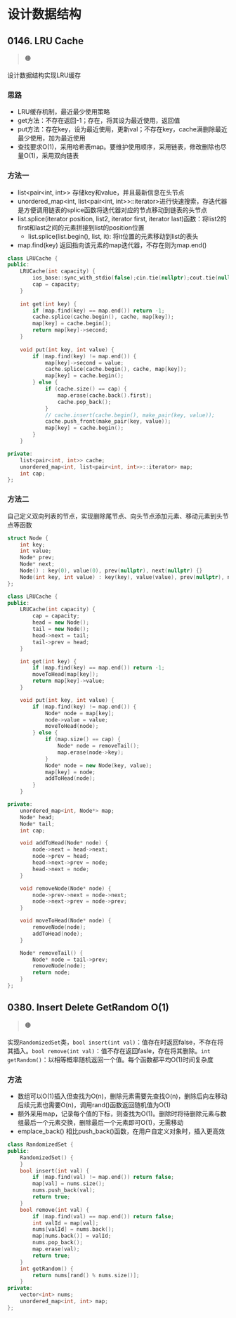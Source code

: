 # 设计数据结构

## 0146. LRU Cache
> :orange_circle:

设计数据结构实现LRU缓存

### 思路

- LRU缓存机制，最近最少使用策略
- get方法：不存在返回-1；存在，将其设为最近使用，返回值
- put方法：存在key，设为最近使用，更新val；不存在key，cache满删除最近最少使用，加为最近使用
- 查找要求O(1)，采用哈希表map。要维护使用顺序，采用链表，修改删除也尽量O(1)，采用双向链表

### 方法一

- list<pair<int, int>> 存储key和value，并且最新信息在头节点
- unordered_map<int, list<pair<int, int>>::iterator>进行快速搜索，存迭代器是方便调用链表的splice函数将迭代器对应的节点移动到链表的头节点
- list.splice(iterator position, list2, iterator first, iterator last)函数：将list2的first和last之间的元素拼接到list的position位置
  - list.splice(list.begin(), list, it): 将it位置的元素移动到list的表头
- map.find(key) 返回指向该元素的map迭代器，不存在则为map.end()

```cpp
class LRUCache {
public:
    LRUCache(int capacity) {
        ios_base::sync_with_stdio(false);cin.tie(nullptr);cout.tie(nullptr);
        cap = capacity;
    }
    
    int get(int key) {
        if (map.find(key) == map.end()) return -1;
        cache.splice(cache.begin(), cache, map[key]);
        map[key] = cache.begin();
        return map[key]->second;
    }
    
    void put(int key, int value) {
        if (map.find(key) != map.end()) {
            map[key]->second = value;
            cache.splice(cache.begin(), cache, map[key]);
            map[key] = cache.begin();
        } else {
            if (cache.size() == cap) {
                map.erase(cache.back().first);
                cache.pop_back();
            }
            // cache.insert(cache.begin(), make_pair(key, value));
            cache.push_front(make_pair(key, value));
            map[key] = cache.begin();
        }
    }

private:
    list<pair<int, int>> cache;
    unordered_map<int, list<pair<int, int>>::iterator> map;
    int cap;
};
```

### 方法二

自己定义双向列表的节点，实现删除尾节点、向头节点添加元素、移动元素到头节点等函数

```cpp
struct Node {
    int key;
    int value;
    Node* prev;
    Node* next;
    Node() : key(0), value(0), prev(nullptr), next(nullptr) {}
    Node(int key, int value) : key(key), value(value), prev(nullptr), next(nullptr) {}
};

class LRUCache {
public:
    LRUCache(int capacity) {
        cap = capacity;
        head = new Node();
        tail = new Node();
        head->next = tail;
        tail->prev = head;
    }

    int get(int key) {
        if (map.find(key) == map.end()) return -1;
        moveToHead(map[key]);
        return map[key]->value;
    }

    void put(int key, int value) {
        if (map.find(key) != map.end()) {
            Node* node = map[key];
            node->value = value;
            moveToHead(node);
        } else {
            if (map.size() == cap) {
                Node* node = removeTail();
                map.erase(node->key);
            }
            Node* node = new Node(key, value);
            map[key] = node;
            addToHead(node);
        }
    }

private:
    unordered_map<int, Node*> map;
    Node* head;
    Node* tail;
    int cap;

    void addToHead(Node* node) {
        node->next = head->next;
        node->prev = head;
        head->next->prev = node;
        head->next = node;
    }

    void removeNode(Node* node) {
        node->prev->next = node->next;
        node->next->prev = node->prev;
    }

    void moveToHead(Node* node) {
        removeNode(node);
        addToHead(node);
    }

    Node* removeTail() {
        Node* node = tail->prev;
        removeNode(node);
        return node;
    }
};
```

## 0380. Insert Delete GetRandom O(1)

> :orange_circle:

实现`RandomizedSet`类，`bool insert(int val)`：值存在时返回false，不存在将其插入。`bool remove(int val)`：值不存在返回fasle，存在将其删除。`int getRandom()`：以相等概率随机返回一个值。每个函数都平均O(1)时间复杂度

### 方法

- 数组可以O(1)插入但查找为O(n)，删除元素需要先查找O(n)，删除后向左移动后续元素也需要O(n)，调用rand()函数返回随机值为O(1)
- 额外采用map，记录每个值的下标，则查找为O(1)。删除时将待删除元素与数组最后一个元素交换，删除最后一个元素即可O(1)，无需移动
- emplace_back() 相比push_back()函数，在用户自定义对象时，插入更高效

```cpp
class RandomizedSet {
public:
    RandomizedSet() {   
    }
    bool insert(int val) {
        if (map.find(val) != map.end()) return false;
        map[val] = nums.size();
        nums.push_back(val); 
        return true;
    }
    bool remove(int val) {
        if (map.find(val) == map.end()) return false;
        int valId = map[val];
        nums[valId] = nums.back();
        map[nums.back()] = valId;
        nums.pop_back();
        map.erase(val);
        return true;
    }
    int getRandom() {
        return nums[rand() % nums.size()];
    }
private:
    vector<int> nums;
    unordered_map<int, int> map;
};
```


